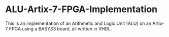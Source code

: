 # ALU-Artix-7-FPGA-Implementation
This is an implementation of an Arithmetic and Logic Unit (ALU) on an Artix-7 FPGA using a BASYS3 board, all written in VHDL.

